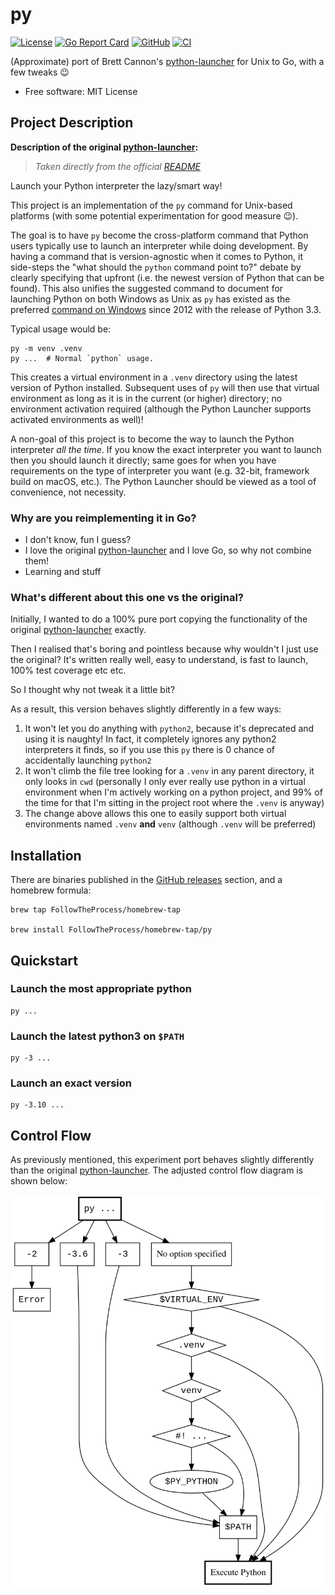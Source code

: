 # py

[![License](https://img.shields.io/github/license/FollowTheProcess/py)](https://github.com/FollowTheProcess/py)
[![Go Report Card](https://goreportcard.com/badge/github.com/FollowTheProcess/py)](https://goreportcard.com/report/github.com/FollowTheProcess/py)
[![GitHub](https://img.shields.io/github/v/release/FollowTheProcess/py?logo=github&sort=semver)](https://github.com/FollowTheProcess/py)
[![CI](https://github.com/FollowTheProcess/py/workflows/CI/badge.svg)](https://github.com/FollowTheProcess/py/actions?query=workflow%3ACI)

 (Approximate) port of Brett Cannon's [python-launcher] for Unix to Go, with a few tweaks 😉

* Free software: MIT License

## Project Description

**Description of the original [python-launcher]:**

> *Taken directly from the official [README]*

Launch your Python interpreter the lazy/smart way!

This project is an implementation of the `py` command for Unix-based platforms
(with some potential experimentation for good measure 😉).

The goal is to have `py` become the cross-platform command that Python users
typically use to launch an interpreter while doing development. By having a
command that is version-agnostic when it comes to Python, it side-steps
the "what should the `python` command point to?" debate by clearly specifying
that upfront (i.e. the newest version of Python that can be found). This also
unifies the suggested command to document for launching Python on both Windows
as Unix as `py` has existed as the preferred
[command on Windows](https://docs.python.org/3/using/windows.html#launcher)
since 2012 with the release of Python 3.3.

Typical usage would be:

``` shell
py -m venv .venv
py ...  # Normal `python` usage.
```

This creates a virtual environment in a `.venv` directory using the latest
version of Python installed. Subsequent uses of `py` will then use that virtual
environment as long as it is in the current (or higher) directory; no
environment activation required (although the Python Launcher supports activated
environments as well)!

A non-goal of this project is to become the way to launch the Python
interpreter _all the time_. If you know the exact interpreter you want to launch
then you should launch it directly; same goes for when you have
requirements on the type of interpreter you want (e.g. 32-bit, framework build
on macOS, etc.). The Python Launcher should be viewed as a tool of convenience,
not necessity.

### Why are you reimplementing it in Go?

* I don't know, fun I guess?
* I love the original [python-launcher] and I love Go, so why not combine them!
* Learning and stuff

### What's different about this one vs the original?

Initially, I wanted to do a 100% pure port copying the functionality of the original [python-launcher] exactly.

Then I realised that's boring and pointless because why wouldn't I just use the original? It's written really well, easy to understand,
is fast to launch, 100% test coverage etc etc.

So I thought why not tweak it a little bit?

As a result, this version behaves slightly differently in a few ways:

1. It won't let you do anything with `python2`, because it's deprecated and using it is naughty! In fact, it completely ignores any python2 interpreters it finds, so if you use this `py` there is 0 chance of accidentally launching `python2`
2. It won't climb the file tree looking for a `.venv` in any parent directory, it only looks in `cwd` (personally I only ever really use python in a virtual environment when I'm actively working on a python project, and 99% of the time for that I'm sitting in the project root where the `.venv` is anyway)
3. The change above allows this one to easily support both virtual environments named `.venv` **and** `venv` (although `.venv` will be preferred)

## Installation

There are binaries published in the [GitHub releases] section, and a homebrew formula:

```shell
brew tap FollowTheProcess/homebrew-tap

brew install FollowTheProcess/homebrew-tap/py
```

## Quickstart

### Launch the most appropriate python

```shell
py ...
```

### Launch the latest python3 on `$PATH`

```shell
py -3 ...
```

### Launch an exact version

```shell
py -3.10 ...
```

## Control Flow

As previously mentioned, this experiment port behaves slightly differently than the original [python-launcher]. The adjusted control flow diagram is shown below:

![control_flow](https://raw.githubusercontent.com/FollowTheProcess/py/main/docs/control_flow/control_flow.svg)

[python-launcher]: https://github.com/brettcannon/python-launcher
[README]: https://github.com/brettcannon/python-launcher/blob/main/README.md
[Github releases]: https://github.com/FollowTheProcess/py/releases

